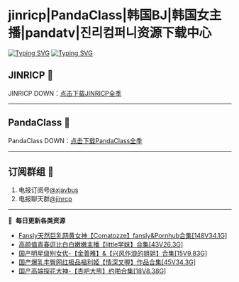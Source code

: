 # jinricp|PandaClass|韩国BJ|韩国女主播|pandatv|진리컴퍼니资源下载中心   
[![Typing SVG](https://readme-typing-svg.herokuapp.com?font=Fira+Code&pause=1000&center=true&vCenter=true&random=true&width=435&lines=所有链接都需要翻墙访问)](https://jinri-cp.neocities.org/free.html)
[![Typing SVG](https://readme-typing-svg.herokuapp.com?font=Fira+Code&pause=1000&center=true&vCenter=true&random=true&width=435&lines=点击进入福利资源下载中心)](https://pandaclass.neocities.org/)
## JINRICP 👋   
JINRICP DOWN：[点击下载JINRICP全季](https://mypikpak.com/s/VODz7HXQoqcX0UrvaXfDtFoPo1)
****
## PandaClass 💯   
PandaClass DOWN：[点击下载PandaClass全季](https://mypikpak.com/s/VOKOTZkoEnkyvCnELVSquM97o1)   
****
## 订阅群组 🔞
1. 电报订阅号[@xjavbus](https://t.me/xjavbus)
2. 电报聊天群[@jinrcp](https://t.me/jinrcp)
**** 
📕 &nbsp;**每日更新各类资源**
<!-- BLOG-POST-LIST:START -->
- [Fansly天然巨乳网黄女神【Comatozze】fansly&amp;Pornhub合集[148V34.1G]](https://fuli.rulel.com/484.html)
- [高颜值青春逗比白白嫩嫩主播【little学妹】合集[43V26.3G]](https://fuli.rulel.com/482.html)
- [国产明星级别女优-【金善雅】&amp;【兴风作浪的姐姐】合集[15V9.83G]](https://fuli.rulel.com/481.html)
- [国产爆乳丰臀网红极品福利姬【情深叉喔】作品合集[45V34.3G]](https://fuli.rulel.com/480.html)
- [国产高端探花大神-【杏吧大熊】约啪合集[18V8.38G]](https://fuli.rulel.com/479.html)
<!-- BLOG-POST-LIST:END -->
